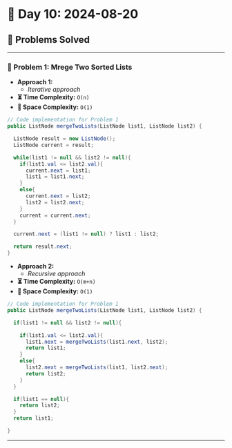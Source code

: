
# 📅 Day 10: 2024-08-20

## 🚀 Problems Solved

---

### 🧩 Problem 1: Mrege Two Sorted Lists
- **Approach 1:**
  - *Iterative approach*
- **⏳ Time Complexity:** `O(n)`
- **💾 Space Complexity:** `O(1)`

```java
// Code implementation for Problem 1
public ListNode mergeTwoLists(ListNode list1, ListNode list2) {

  ListNode result = new ListNode();
  ListNode current = result;

  while(list1 != null && list2 != null){
    if(list1.val <= list2.val){
      current.next = list1;
      list1 = list1.next;
    }
    else{
      current.next = list2;
      list2 = list2.next;
    }
    current = current.next;
  }

  current.next = (list1 != null) ? list1 : list2;

  return result.next;
}
```
- **Approach 2:**
  - *Recursive approach*
- **⏳ Time Complexity:** `O(m+n)`
- **💾 Space Complexity:** `O(1)`

```java
// Code implementation for Problem 1
public ListNode mergeTwoLists(ListNode list1, ListNode list2) {

  if(list1 != null && list2 != null){

    if(list1.val <= list2.val){
      list1.next = mergeTwoLists(list1.next, list2);
      return list1;
    }
    else{
      list2.next = mergeTwoLists(list1, list2.next);
      return list2;
    }
  }

  if(list1 == null){
    return list2;
  }
  return list1;

}
```
---

